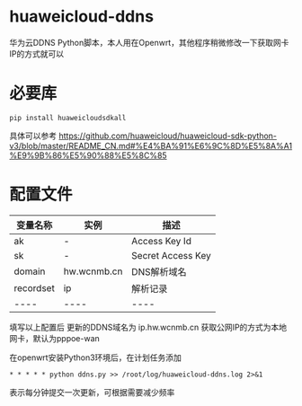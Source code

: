 # huaweicloud-ddns
华为云DDNS Python脚本，本人用在Openwrt，其他程序稍微修改一下获取网卡IP的方式就可以

# 必要库
```
pip install huaweicloudsdkall
```
具体可以参考 https://github.com/huaweicloud/huaweicloud-sdk-python-v3/blob/master/README_CN.md#%E4%BA%91%E6%9C%8D%E5%8A%A1%E9%9B%86%E5%90%88%E5%8C%85

# 配置文件
|  变量名称   | 实例 | 描述  |
|  ----  | ----  | ----  |
| ak | - | Access Key Id |
| sk | - |Secret Access Key |
| domain | hw.wcnmb.cn | DNS解析域名 |
| recordset | ip | 解析记录 |
|  ----  | ----  | ----  |
填写以上配置后 更新的DDNS域名为 ip.hw.wcnmb.cn
获取公网IP的方式为本地网卡，默认为pppoe-wan

在openwrt安装Python3环境后，在计划任务添加
```
* * * * * python ddns.py >> /root/log/huaweicloud-ddns.log 2>&1
```
表示每分钟提交一次更新，可根据需要减少频率
